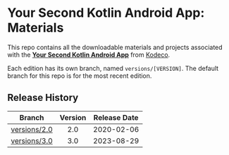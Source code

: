 # Your Second Kotlin Android App: Materials

This repo contains all the downloadable materials and projects associated with the **[Your Second Kotlin Android App](https://www.kodeco.com/38052357-your-second-kotlin-android-app)** from [Kodeco](https://www.kodeco.com).

Each edition has its own branch, named `versions/[VERSION]`. The default branch for this repo is for the most recent edition.

## Release History

| Branch                                                                                   | Version | Release Date |
| ---------------------------------------------------------------------------------------- |:-------:|:------------:|
| [versions/2.0](https://github.com/kodecocodes/video-yskaa-materials/tree/versions/2.0) | 2.0     | 2020-02-06   |
| [versions/3.0](https://github.com/kodecocodes/video-yskaa-materials/tree/versions/3.0) | 3.0     | 2023-08-29   |

